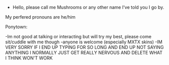- Hello, please call me Mushrooms or any other name I've told you I go by.

My perfered pronouns are he/him

 
 Ponytown:
 
-Im not good at talking or interacting but will try my best, please come sit/cuddle with me though
-anyone is welcome (especially MXTX skins)
-IM VERY SORRY IF I END UP TYPING FOR SO LONG AND END UP NOT SAYING ANYTHING I NORMALLY JUST GET REALLY NERVOUS AND DELETE WHAT I THINK WON'T WORK
